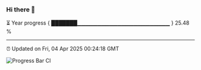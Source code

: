 ### Hi there 👋

⏳ Year progress { ███████▁▁▁▁▁▁▁▁▁▁▁▁▁▁▁▁▁▁▁▁▁▁▁ } 25.48 %

---

⏰ Updated on Fri, 04 Apr 2025 00:24:18 GMT

![Progress Bar CI](https://github.com/liununu/liununu/workflows/Progress%20Bar%20CI/badge.svg)
